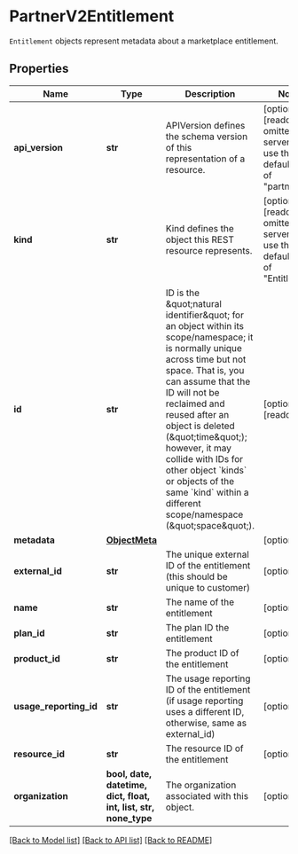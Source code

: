 # PartnerV2Entitlement

`Entitlement` objects represent metadata about a marketplace entitlement.

## Properties
Name | Type | Description | Notes
------------ | ------------- | ------------- | -------------
**api_version** | **str** | APIVersion defines the schema version of this representation of a resource. | [optional] [readonly]  if omitted the server will use the default value of "partner/v2"
**kind** | **str** | Kind defines the object this REST resource represents. | [optional] [readonly]  if omitted the server will use the default value of "Entitlement"
**id** | **str** | ID is the \&quot;natural identifier\&quot; for an object within its scope/namespace; it is normally unique across time but not space. That is, you can assume that the ID will not be reclaimed and reused after an object is deleted (\&quot;time\&quot;); however, it may collide with IDs for other object &#x60;kinds&#x60; or objects of the same &#x60;kind&#x60; within a different scope/namespace (\&quot;space\&quot;). | [optional] [readonly] 
**metadata** | [**ObjectMeta**](ObjectMeta.md) |  | [optional] 
**external_id** | **str** | The unique external ID of the entitlement (this should be unique to customer) | [optional] 
**name** | **str** | The name of the entitlement | [optional] 
**plan_id** | **str** | The plan ID the entitlement | [optional] 
**product_id** | **str** | The product ID of the entitlement | [optional] 
**usage_reporting_id** | **str** | The usage reporting ID of the entitlement (if usage reporting uses a different ID, otherwise, same as external_id)  | [optional] 
**resource_id** | **str** | The resource ID of the entitlement | [optional] 
**organization** | **bool, date, datetime, dict, float, int, list, str, none_type** | The organization associated with this object. | [optional] 

[[Back to Model list]](../README.md#documentation-for-models) [[Back to API list]](../README.md#documentation-for-api-endpoints) [[Back to README]](../README.md)


